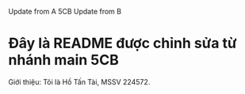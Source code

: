 Update from A 5CB
Update from B

# Đây là README được chỉnh sửa từ nhánh main 5CB

Giới thiệu: Tôi là Hồ Tấn Tài, MSSV 224572.

